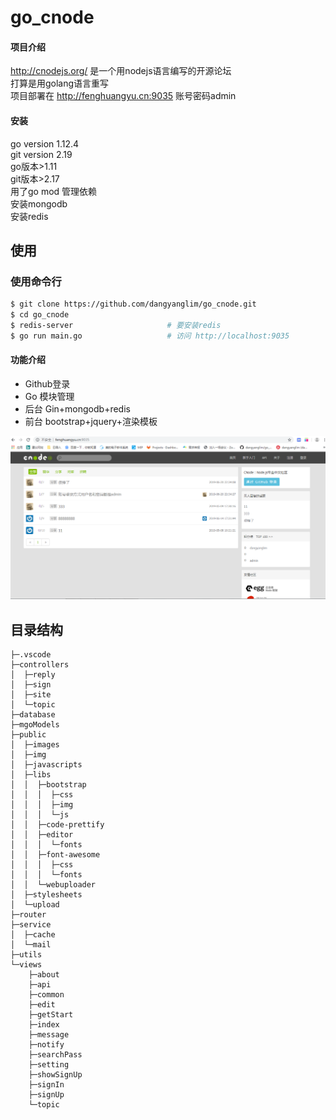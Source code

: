 # go_cnode

#### 项目介绍
http://cnodejs.org/ 是一个用nodejs语言编写的开源论坛  
打算是用golang语言重写  
项目部署在 http://fenghuangyu.cn:9035 账号密码admin   
#### 安装
go version 1.12.4  
git version 2.19  
go版本>1.11  
git版本>2.17  
用了go mod 管理依赖  
安装mongodb  
安装redis  

## 使用
 
### 使用命令行

```bash
$ git clone https://github.com/dangyanglim/go_cnode.git
$ cd go_cnode
$ redis-server                     # 要安装redis
$ go run main.go                   # 访问 http://localhost:9035
```
#### 功能介绍
- Github登录  
- Go 模块管理  
- 后台 Gin+mongodb+redis
- 前台 bootstrap+jquery+渲染模板  

![go.png](go.png)  

## 目录结构  
```
├─.vscode
├─controllers
│  ├─reply
│  ├─sign
│  ├─site
│  └─topic
├─database
├─mgoModels
├─public
│  ├─images
│  ├─img
│  ├─javascripts
│  ├─libs
│  │  ├─bootstrap
│  │  │  ├─css
│  │  │  ├─img
│  │  │  └─js
│  │  ├─code-prettify
│  │  ├─editor
│  │  │  └─fonts
│  │  ├─font-awesome
│  │  │  ├─css
│  │  │  └─fonts
│  │  └─webuploader
│  ├─stylesheets
│  └─upload
├─router
├─service
│  ├─cache
│  └─mail
├─utils
└─views
    ├─about
    ├─api
    ├─common
    ├─edit
    ├─getStart
    ├─index
    ├─message
    ├─notify
    ├─searchPass
    ├─setting
    ├─showSignUp
    ├─signIn
    ├─signUp
    └─topic
    
```
 
  
 

